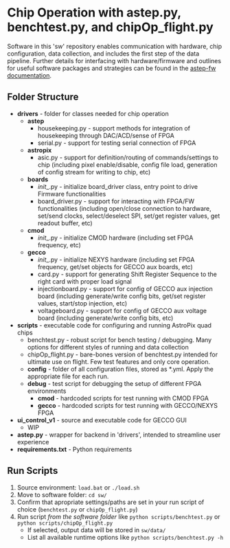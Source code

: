 # Chip Operation with astep.py, benchtest.py, and chipOp_flight.py

Software in this 'sw' repository enables communication with hardware, chip configuration, data collection, and includes the first step of the data pipeline. Further details for interfacing with hardware/firmware and outlines for useful software packages and strategies can be found in the [astep-fw documentation](https://astropix.github.io/astep-fw/sw/getting_started/).


## Folder Structure

- **drivers** - folder for classes needed for chip operation
    - **astep**
        - housekeeping.py - support methods for integration of housekeeping through DAC/ACD/sense of FPGA
        - serial.py - support for testing serial connection of FPGA
    - **astropix**
        - asic.py - support for definition/routing of commands/settings to chip (including pixel enable/disable, config file load, generation of config stream for writing to chip, etc)
    - **boards**
        - _init__.py - initialize board_driver class, entry point to drive Firmware functionalities
        - board_driver.py - support for interacting with FPGA/FW functionalities (including open/close connection to hardware, set/send clocks, select/deselect SPI, set/get register values, get readout buffer, etc)
    - **cmod** 
        - _init__.py - initialize CMOD hardware (including set FPGA frequency, etc)
    - **gecco** 
        - _init__.py - initialize NEXYS hardware (including set FPGA frequency, get/set objects for GECCO aux boards, etc)
        - card.py - support for generating Shift Register Sequence to the right card with proper load signal
        - injectionboard.py - support for config of GECCO aux injection board (including generate/write config bits, get/set register values, start/stop injection, etc)
        - voltageboard.py - support for config of GECCO aux voltage board (including generate/write config bits, etc)
- **scripts** - executable code for configuring and running AstroPix quad chips
    - benchtest.py - robust script for bench testing / debugging. Many options for different styles of running and data collection
    - chipOp_flight.py - bare-bones version of benchtest.py intended for ultimate use on flight. Few test features and only core operation.
    - **config** - folder of all configuration files, stored as *.yml. Apply the appropriate file for each run.
    - **debug** - test script for debugging the setup of different FPGA environments
        - **cmod** - hardcoded scripts for test running with CMOD FPGA
        - **gecco** - hardcoded scripts for test running with GECCO/NEXYS FPGA
- **ui_control_v1** - source and executable code for GECCO GUI
    - WIP
- **astep.py** - wrapper for backend in 'drivers', intended to streamline user experience
- **requirements.txt** - Python requirements

## Run Scripts

1. Source environment: `load.bat` or `./load.sh`
2. Move to software folder: `cd sw/`
3. Confirm that apropriate settings/paths are set in your run script of choice (`benchtest.py` or `chipOp_flight.py`)
4. Run script _from the software folder_ like `python scripts/benchtest.py` or `python scripts/chipOp_flight.py`
    - If selected, output data will be stored in `sw/data/`
    - List all available runtime options like `python scripts/benchtest.py -h`
